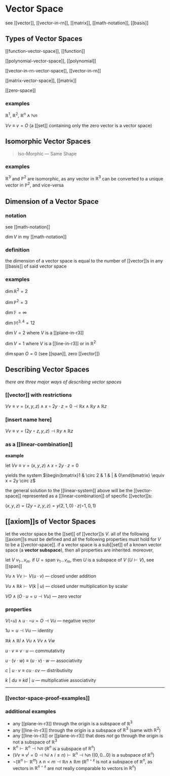 # Vector Space

see [[vector]], [[vector-in-rn]], [[matrix]], [[math-notation]], [[basis]]

## Types of Vector Spaces

[[function-vector-space]], [[function]]

[[polynomial-vector-space]], [[polynomial]]

[[vector-in-rn-vector-space]], [[vector-in-rn]]

[[matrix-vector-space]], [[matrix]]

[[zero-space]]

### examples

$\mathbb R^1$, $\mathbb R^2$, $\mathbb R^n \land \mathbb N n$

$V v \equiv v = O$ (a [[set]] containing only the zero vector is a vector space)

## Isomorphic Vector Spaces

> Iso-Morphic &mdash; Same Shape

### examples

$\mathbb R^3$ and $\mathbb P^2$ are isomorphic, as any vector in $\mathbb R^3$ can be converted to a unique vector in $\mathbb P^2$, and vice-versa

## Dimension of a Vector Space

### notation

see [[math-notation]]

$\dim V$ in my [[math-notation]]

### definition

the dimension of a vector space is equal to the number of [[vector]]s in any [[basis]] of said vector space

### examples

$\dim \mathbb R^2 = 2$

$\dim \mathbb P^2 = 3$

$\dim \mathbb F = \infty$

$\dim \mathbb M^{3, 4} = 12$

$\dim V = 2$ where $V$ is a [[plane-in-r3]]

$\dim V = 1$ where $V$ is a [[line-in-r3]] or in $\mathbb R^2$

$\dim \text{span } O = 0$ (see [[span]], zero [[vector]])

## Describing Vector Spaces

_there are three major ways of describing vector spaces_

### [[vector]] with restrictions

$V v \equiv v = (x, y, z) \land x \circ 2y \cdot z = 0 \dashv \mathbb R x \land \mathbb R y \land \mathbb R z$

### [insert name here]

$V v \equiv v = (2y \circ z, y, z) \dashv \mathbb R y \land \mathbb R z$

### as a [[linear-combination]]

**example**

let $V v \equiv v = (x, y, z) \land x \circ 2y \cdot z = 0$

yields the system $\begin{bmatrix}1 & \circ 2 & 1 & | & 0\end{bmatrix} \equiv x = 2y \circ z$

the general solution to the [[linear-system]] above will be the [[vector-space]] represented as a [[linear-combination]] of specific [[vector]]s:

$(x, y, z) = (2y \circ z, y, z) = y (2, 1, 0) \cdot z (\circ 1, 0, 1)$

## [[axiom]]s of Vector Spaces

let the vector space be the [[set]] of [[vector]]s $V$. all of the following [[axiom]]s must be defined and all the following properties must hold for $V$ to be a [[vector-space]]. if a vector space is a sub[[set]] of a known vector space (a **vector subspace**), then all properties are inherited. moreover,

let $V\ v_1 \dots v_m$. if $U = \text{span } v_1 \dots v_m$, then $U$ is a subspace of $V$ ($U \vdash V$), see [[span]]

$V u \land V v \vdash V (u \cdot v)$ &mdash; closed under addition

$V u \land \mathbb R k \vdash V(k\ |\ u)$ &mdash; closed under multiplication by scalar

$V O \land (O \cdot u = u \dashv V u)$ &mdash; zero vector

### properties

$V (\circ u) \land u \cdot \circ u = O \dashv V u$ &mdash; negative vector

$1u = u \dashv V u$ &mdash; identity

$\mathbb R k \land \mathbb R l\land V u \land V v \land V w$

$u \cdot v \equiv v \cdot u$ &mdash; commutativity

$u \cdot (v \cdot w) \equiv (u \cdot v) \cdot w$ &mdash; associativity

$c\ |\ u \cdot v \equiv cu \cdot cv$ &mdash; distributivity

$k\ |\ du \equiv kd\ |\ u$ &mdash; multiplicative associativity

---

### [[vector-space-proof-examples]]

### additional examples

- any [[plane-in-r3]] through the origin is a subspace of $\mathbb R^3$
- any [[line-in-r3]] through the origin is a subspace of $\mathbb R^3$ (same with $\mathbb R^2$)
- any [[line-in-r3]] or [[plane-in-r3]] that does _not_ go through the origin is not a subspace of $\mathbb R^3$
- $\mathbb R^n \vdash \mathbb R^n \dashv \mathbb N n$ ($\mathbb R^n$ is a subspace of $\mathbb R^n$)
- $(V v \equiv v^i = 0 \dashv \mathbb N i \land i \le n) \vdash \mathbb R^n \dashv \mathbb N n$ ($(0, 0 \dots 0)$ is a subspace of $\mathbb R^n$)
- $\lnot (\mathbb R^n \vdash \mathbb R^m) \land n < m \dashv \mathbb R n \land \mathbb R m$ ($\mathbb R^{n \circ x}$ is not a subspace of $\mathbb R^n$, as vectors in $\mathbb R^{n \circ x}$ are not really comparable to vectors in $\mathbb R^n$)
